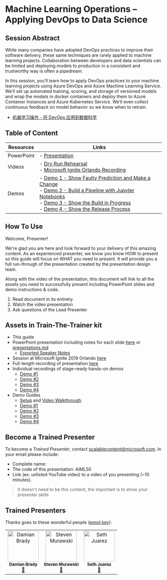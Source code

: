 # Machine Learning Operations – Applying DevOps to Data Science

## Session Abstract

While many companies have adopted DevOps practices to improve their software delivery, these same techniques are rarely applied to machine learning projects. Collaboration between developers and data scientists can be limited and deploying models to production in a consistent and trustworthy way is often a pipedream.

In this session, you’ll learn how to apply DevOps practices to your machine learning projects using Azure DevOps and Azure Machine Learning Service. We’ll set up automated training, scoring, and storage of versioned models and wrap the models in docker containers and deploy them to Azure Container Instances and Azure Kubernetes Service. We’ll even collect continuous feedback on model behavior so we know when to retrain.

* [机器学习操作 - 将 DevOps 应用到数据科学](https://github.com/microsoft/ignite-learning-paths-training-aiml/tree/master-SimplifiedChinese/aiml50)

## Table of Content
 

| Resources          | Links                            |
|-------------------|----------------------------------|
| PowerPoint        | - [Presentation](presentations.md) |
| Videos            | - [Dry Run Rehearsal](https://youtu.be/UgM8_4fAni8) <br/>- [Microsoft Ignite Orlando Recording](https://myignite.techcommunity.microsoft.com/sessions/83003) |
| Demos             | - [Demo 1 - Show Faulty Prediction and Make a Change](https://github.com/microsoft/ignite-learning-paths-training-aiml/blob/master/aiml50/demos/1-Show_Faulty_Prediction.md) <br/>- [Demo 2 - Build a Pipeline with Jupyter Notebooks](https://github.com/microsoft/ignite-learning-paths-training-aiml/blob/master/aiml50/demos/2-Build_a_Pipeline_With_Notebooks.md) <br/>- [Demo 3 - Show the Build in Progress](https://github.com/microsoft/ignite-learning-paths-training-aiml/blob/master/aiml50/demos/3-Show_The_Build.md) <br/>- [Demo 4 - Show the Release Process](https://github.com/microsoft/ignite-learning-paths-training-aiml/blob/master/aiml50/demos/4-Show_The_Release.md)|

## How To Use

Welcome, Presenter!

We're glad you are here and look forward to your delivery of this amazing content. As an experienced presenter, we know you know HOW to present so this guide will focus on WHAT you need to present. It will provide you a full run-through of the presentation created by the presentation design team.

Along with the video of the presentation, this document will link to all the assets you need to successfully present including PowerPoint slides and demo instructions & code.

1. Read document in its entirety.
2. Watch the video presentation
3. Ask questions of the Lead Presenter

## Assets in Train-The-Trainer kit

- This guide
- PowerPoint presentation including notes for each slide [here](https://globaleventcdn.blob.core.windows.net/assets/aiml/aiml50/aiml50.pptx) or [presentations.md](https://github.com/microsoft/ignite-learning-paths-training-aiml/blob/master/aiml50/presentations.md)
  - [Exported Speaker Notes](./SpeakerNotes.md)
- Session at Microsoft Ignite 2019 Orlando [here](https://myignite.techcommunity.microsoft.com/sessions/83003)
- Full-length recording of presentation [here](https://youtu.be/UgM8_4fAni8)
- Individual recordings of stage-ready hands-on demos
  - [Demo #1](https://globaleventcdn.blob.core.windows.net/assets/aiml/aiml50/AIML50_demo_1.mp4)
  - [Demo #2](https://globaleventcdn.blob.core.windows.net/assets/aiml/aiml50/AIML50_demo_2.mp4)
  - [Demo #3](https://globaleventcdn.blob.core.windows.net/assets/aiml/aiml50/AIML50_demo_3.mp4)
  - [Demo #4](https://globaleventcdn.blob.core.windows.net/assets/aiml/aiml50/AIML50_demo_4.mp4)
- Demo Guides
  - [Setup](./DEMO.md) and [Video Walkthrough](https://youtu.be/C9WtOZaUoyA)
  - [Demo #1](./demos/1-Show_Faulty_Prediction.md)
  - [Demo #2](./demos/2-Build_a_Pipeline_With_Notebooks.md)
  - [Demo #3](./demos/3-Show_The_Build.md)
  - [Demo #4](./demos/4-Show_The_Release.md)

## Become a Trained Presenter

To become a *Trained Presenter*, contact [scalablecontent@microsoft.com](mailto:scalablecontent@microsoft.com). In your email please include:

- Complete name:
- The code of this presentation: AIML50
- Link (ex: unlisted YouTube video) to a video of you presenting (~10 minutes).

> It doesn't need to be this content, the important is to show your presenter skills

## Trained Presenters

Thanks goes to these wonderful people ([emoji key](https://allcontributors.org/docs/en/emoji-key)):

<!-- ALL-CONTRIBUTORS-LIST:START - Do not remove or modify this section -->
<!-- prettier-ignore -->

<table>
<tr>
    <td align="center"><a href="https://github.com/Damovisa">
        <img src="https://avatars2.githubusercontent.com/u/1887732?s=460&v=4" width="100px;" alt="Damian Brady"/><br />
        <sub><b>Damian Brady</b></sub></a><br />
        <a href="" title="talk">📢</a>
    </td>
    <td align="center"><a href="https://github.com/smurawski">
        <img src="https://avatars1.githubusercontent.com/u/4006985?s=460&v=4" width="100px;" alt="Steven Murawski"/><br />
        <sub><b>Steven Murawski</b></sub></a><br />
            <a href="https://github.com/microsoft/ignite-learning-paths-training-aiml/pull/9" title="Documentation">📖</a>
    </td>
    <td align="center"><a href="https://github.com/sethjuarez">
        <img src="https://avatars2.githubusercontent.com/u/115409?s=460&v=4" width="100px;" alt="Seth Juarez"/><br />
        <sub><b>Seth Juarez</b></sub></a><br />
            <a href="Add link to powerpoint here" title="Talk">📢</a>
    </td>
</tr></table>

<!-- ALL-CONTRIBUTORS-LIST:END -->
